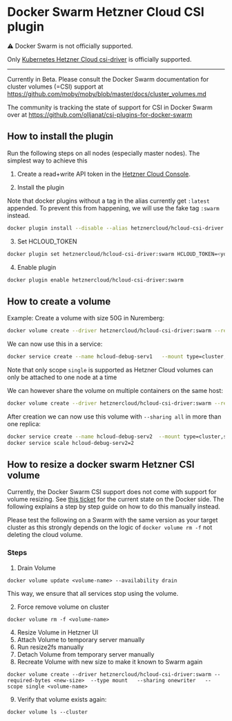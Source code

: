 # Docker Swarm Hetzner Cloud CSI plugin

⚠️ Docker Swarm is not officially supported.

 Only [Kubernetes Hetzner Cloud csi-driver](./docs/kubernetes/README.md) is officially supported.

---

Currently in Beta. Please consult the Docker Swarm documentation
for cluster volumes (=CSI) support at <https://github.com/moby/moby/blob/master/docs/cluster_volumes.md>

The community is tracking the state of support for CSI in Docker Swarm over at <https://github.com/olljanat/csi-plugins-for-docker-swarm>

## How to install the plugin

Run the following steps on all nodes (especially master nodes).
The simplest way to achieve this

1. Create a read+write API token in the [Hetzner Cloud Console](https://console.hetzner.cloud/).

2. Install the plugin

Note that docker plugins without a tag in the alias currently get `:latest` appended. To prevent this from happening, we will use
the fake tag `:swarm` instead.

```bash
docker plugin install --disable --alias hetznercloud/hcloud-csi-driver:swarm --grant-all-permissions hetznercloud/hcloud-csi-driver:<version>-swarm
```

3. Set HCLOUD_TOKEN

```bash
docker plugin set hetznercloud/hcloud-csi-driver:swarm HCLOUD_TOKEN=<your token>
```

4. Enable plugin

```bash
docker plugin enable hetznercloud/hcloud-csi-driver:swarm
```

## How to create a volume

Example: Create a volume with size 50G in Nuremberg:

```bash
docker volume create --driver hetznercloud/hcloud-csi-driver:swarm --required-bytes 50G --type mount --sharing onewriter --scope single hcloud-debug1 --topology-required csi.hetzner.cloud/location=nbg1
```

We can now use this in a service:

```bash
docker service create --name hcloud-debug-serv1   --mount type=cluster,src=hcloud-debug1,dst=/srv/www   nginx:alpine
```

Note that only scope `single` is supported as Hetzner Cloud volumes can only be attached to one node at a time

We can however share the volume on multiple containers on the same host:

```bash
docker volume create --driver hetznercloud/hcloud-csi-driver:swarm --required-bytes 50G --type mount --sharing all --scope single hcloud-debug1 --topology-required csi.hetzner.cloud/location=nbg1
```

After creation we can now use this volume with `--sharing all` in more than one replica:

```bash
docker service create --name hcloud-debug-serv2  --mount type=cluster,src=hcloud-debug2,dst=/srv/www   nginx:alpine
docker service scale hcloud-debug-serv2=2
```

## How to resize a docker swarm Hetzner CSI volume

Currently, the Docker Swarm CSI support does not come with support for volume resizing. See [this ticket](https://github.com/moby/moby/issues/44985) for the current state on the Docker side.
The following explains a step by step guide on how to do this manually instead.

Please test the following on a Swarm with the same version as your target cluster
as this strongly depends on the logic of `docker volume rm -f` not deleting the cloud volume.

### Steps

1. Drain Volume

```
docker volume update <volume-name> --availability drain
```

This way, we ensure that all services stop using the volume.

2. Force remove volume on cluster

```
docker volume rm -f <volume-name>
```

4. Resize Volume in Hetzner UI
5. Attach Volume to temporary server manually
6. Run resize2fs manually
7. Detach Volume from temporary server manually
8. Recreate Volume with new size to make it known to Swarm again

```
docker volume create --driver hetznercloud/hcloud-csi-driver:swarm --required-bytes <new-size>  --type mount   --sharing onewriter   --scope single <volume-name>
```

9. Verify that volume exists again:

```
docker volume ls --cluster
```

